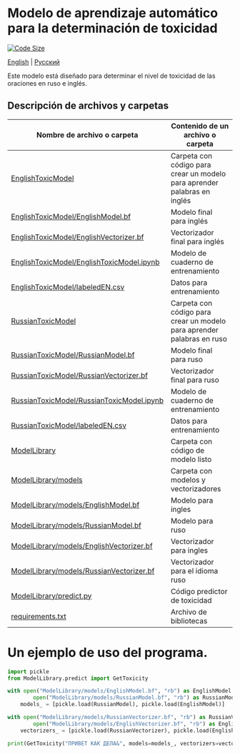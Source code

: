 # Modelo de aprendizaje automático para la determinación de toxicidad
[![Code Size](https://img.shields.io/github/languages/code-size/D1ffic00lt/anonymous-bot-with-ML/tree/model)](https://github.com/D1ffic00lt/anonymous-bot-with-ML/tree/model)

[English](README.md) | [Русский](READMEru.md)

Este modelo está diseñado para determinar el nivel de toxicidad de las oraciones en ruso e inglés.
## Descripción de archivos y carpetas
Nombre de archivo o carpeta | Contenido de un archivo o carpeta
----------------|----------------------
[EnglishToxicModel](EnglishToxicModel) | Carpeta con código para crear un modelo para aprender palabras en inglés
[EnglishToxicModel/EnglishModel.bf](EnglishToxicModel/EnglishModel.bf) | Modelo final para inglés
[EnglishToxicModel/EnglishVectorizer.bf](EnglishToxicModel/EnglishVectorizer.bf) | Vectorizador final para inglés
[EnglishToxicModel/EnglishToxicModel.ipynb](EnglishToxicModel/EnglishToxicModel.ipynb) | Modelo de cuaderno de entrenamiento
[EnglishToxicModel/labeledEN.csv](EnglishToxicModel/labeledEN.csv) | Datos para entrenamiento
[RussianToxicModel](RussianToxicModel) | Carpeta con código para crear un modelo para aprender palabras en ruso
[RussianToxicModel/RussianModel.bf](RussianToxicModel/RussianModel.bf) | Modelo final para ruso
[RussianToxicModel/RussianVectorizer.bf](RussianToxicModel/RussianVectorizer.bf) | Vectorizador final para ruso
[RussianToxicModel/RussianToxicModel.ipynb](RussianToxicModel/RussianToxicModel.ipynb) | Modelo de cuaderno de entrenamiento
[RussianToxicModel/labeledEN.csv](RussianToxicModel/labeledEN.csv) | Datos para entrenamiento
[ModelLibrary](ModelLibrary) | Carpeta con código de modelo listo
[ModelLibrary/models](ModelLibrary/models) | Carpeta con modelos y vectorizadores
[ModelLibrary/models/EnglishModel.bf](ModelLibrary/models/EnglishModel.bf) | Modelo para ingles
[ModelLibrary/models/RussianModel.bf](ModelLibrary/models/RussianModel.bf) | Modelo para ruso
[ModelLibrary/models/EnglishVectorizer.bf](ModelLibrary/models/EnglishVectorizer.bf) | Vectorizador para ingles
[ModelLibrary/models/RussianVectorizer.bf](ModelLibrary/models/RussianVectorizer.bf) | Vectorizador para el idioma ruso
[ModelLibrary/predict.py](ModelLibrary/predict.py) | Código predictor de toxicidad
[requirements.txt](requirements.txt) | Archivo de bibliotecas

# Un ejemplo de uso del programa.
```Python
import pickle                                                                        # Cargando biblioteca para leer modelos
from ModelLibrary.predict import GetToxicity                                         # Cargando el programa de entrenamiento

with open("ModelLibrary/models/EnglishModel.bf", "rb") as EnglishModel,              # Cargando modelos
        open("ModelLibrary/models/RussianModel.bf", "rb") as RussianModel:           # Cargando modelos
    models_ = [pickle.load(RussianModel), pickle.load(EnglishModel)]                 # Cargando modelos

with open("ModelLibrary/models/RussianVectorizer.bf", "rb") as RussianVectorizer,    # Cargando vectorizadores
        open("ModelLibrary/models/EnglishVectorizer.bf", "rb") as EnglishVectorizer: # Cargando vectorizadores
    vectorizers_ = [pickle.load(RussianVectorizer), pickle.load(EnglishVectorizer)]  # Cargando vectorizadores

print(GetToxicity("ПРИВЕТ КАК ДЕЛА&", models=models_, vectorizers=vectorizers_))     # Predicción de toxicidad
```
